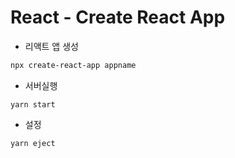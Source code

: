# React - Create React App

- 리액트 앱 생성

```bash
npx create-react-app appname
```

- 서버실행

```
yarn start
```

- 설정

```
yarn eject
```

